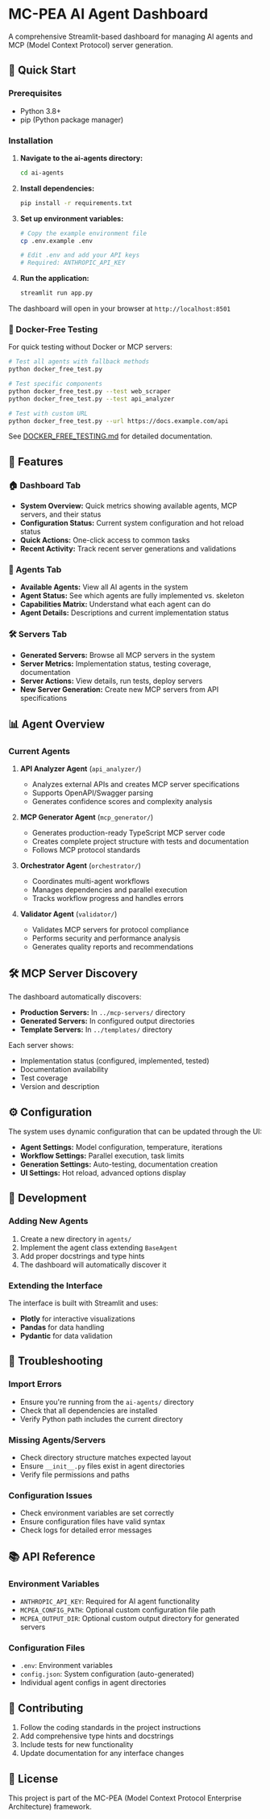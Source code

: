 # MC-PEA AI Agent Dashboard

A comprehensive Streamlit-based dashboard for managing AI agents and MCP (Model Context Protocol) server generation.

## 🚀 Quick Start

### Prerequisites

- Python 3.8+
- pip (Python package manager)

### Installation

1. **Navigate to the ai-agents directory:**
   ```bash
   cd ai-agents
   ```

2. **Install dependencies:**
   ```bash
   pip install -r requirements.txt
   ```

3. **Set up environment variables:**
   ```bash
   # Copy the example environment file
   cp .env.example .env
   
   # Edit .env and add your API keys
   # Required: ANTHROPIC_API_KEY
   ```

4. **Run the application:**
   ```bash
   streamlit run app.py
   ```

The dashboard will open in your browser at `http://localhost:8501`

### 🧪 Docker-Free Testing

For quick testing without Docker or MCP servers:

```bash
# Test all agents with fallback methods
python docker_free_test.py

# Test specific components
python docker_free_test.py --test web_scraper
python docker_free_test.py --test api_analyzer

# Test with custom URL
python docker_free_test.py --url https://docs.example.com/api
```

See [DOCKER_FREE_TESTING.md](DOCKER_FREE_TESTING.md) for detailed documentation.

## 🎯 Features

### 🏠 Dashboard Tab
- **System Overview:** Quick metrics showing available agents, MCP servers, and their status
- **Configuration Status:** Current system configuration and hot reload status
- **Quick Actions:** One-click access to common tasks
- **Recent Activity:** Track recent server generations and validations

### 🤖 Agents Tab
- **Available Agents:** View all AI agents in the system
- **Agent Status:** See which agents are fully implemented vs. skeleton
- **Capabilities Matrix:** Understand what each agent can do
- **Agent Details:** Descriptions and current implementation status

### 🛠️ Servers Tab
- **Generated Servers:** Browse all MCP servers in the system
- **Server Metrics:** Implementation status, testing coverage, documentation
- **Server Actions:** View details, run tests, deploy servers
- **New Server Generation:** Create new MCP servers from API specifications

## 📊 Agent Overview

### Current Agents

1. **API Analyzer Agent** (`api_analyzer/`)
   - Analyzes external APIs and creates MCP server specifications
   - Supports OpenAPI/Swagger parsing
   - Generates confidence scores and complexity analysis

2. **MCP Generator Agent** (`mcp_generator/`)
   - Generates production-ready TypeScript MCP server code
   - Creates complete project structure with tests and documentation
   - Follows MCP protocol standards

3. **Orchestrator Agent** (`orchestrator/`)
   - Coordinates multi-agent workflows
   - Manages dependencies and parallel execution
   - Tracks workflow progress and handles errors

4. **Validator Agent** (`validator/`)
   - Validates MCP servers for protocol compliance
   - Performs security and performance analysis
   - Generates quality reports and recommendations

## 🛠️ MCP Server Discovery

The dashboard automatically discovers:

- **Production Servers:** In `../mcp-servers/` directory
- **Generated Servers:** In configured output directories
- **Template Servers:** In `../templates/` directory

Each server shows:
- Implementation status (configured, implemented, tested)
- Documentation availability
- Test coverage
- Version and description

## ⚙️ Configuration

The system uses dynamic configuration that can be updated through the UI:

- **Agent Settings:** Model configuration, temperature, iterations
- **Workflow Settings:** Parallel execution, task limits
- **Generation Settings:** Auto-testing, documentation creation
- **UI Settings:** Hot reload, advanced options display

## 🔧 Development

### Adding New Agents

1. Create a new directory in `agents/`
2. Implement the agent class extending `BaseAgent`
3. Add proper docstrings and type hints
4. The dashboard will automatically discover it

### Extending the Interface

The interface is built with Streamlit and uses:
- **Plotly** for interactive visualizations
- **Pandas** for data handling
- **Pydantic** for data validation

## 🐛 Troubleshooting

### Import Errors
- Ensure you're running from the `ai-agents/` directory
- Check that all dependencies are installed
- Verify Python path includes the current directory

### Missing Agents/Servers
- Check directory structure matches expected layout
- Ensure `__init__.py` files exist in agent directories
- Verify file permissions and paths

### Configuration Issues
- Check environment variables are set correctly
- Ensure configuration files have valid syntax
- Check logs for detailed error messages

## 📚 API Reference

### Environment Variables

- `ANTHROPIC_API_KEY`: Required for AI agent functionality
- `MCPEA_CONFIG_PATH`: Optional custom configuration file path
- `MCPEA_OUTPUT_DIR`: Optional custom output directory for generated servers

### Configuration Files

- `.env`: Environment variables
- `config.json`: System configuration (auto-generated)
- Individual agent configs in agent directories

## 🤝 Contributing

1. Follow the coding standards in the project instructions
2. Add comprehensive type hints and docstrings
3. Include tests for new functionality
4. Update documentation for any interface changes

## 📄 License

This project is part of the MC-PEA (Model Context Protocol Enterprise Architecture) framework.
